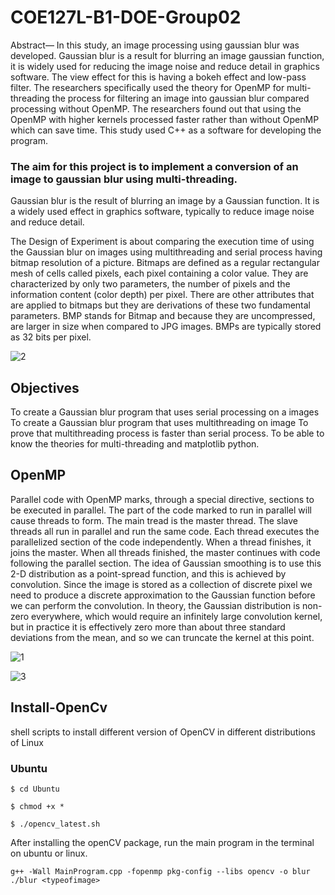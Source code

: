 # COE127L-B1-DOE-Group02

Abstract— In this study, an image processing using gaussian blur was developed. Gaussian blur is a result for blurring an image gaussian function, it is widely used for reducing the image noise and reduce detail in graphics software. The view effect for this is having a bokeh effect and low-pass filter. The researchers specifically used the theory for OpenMP for multi-threading the process for filtering an image into gaussian blur compared processing without OpenMP. The researchers found out that using the OpenMP with higher kernels processed faster rather than without OpenMP which can save time. This study used C++ as a software for developing the program.

### The aim for this project is to implement a conversion of an image to gaussian blur using multi-threading. 

Gaussian blur is the result of blurring an image by a Gaussian function. It is a widely used effect in graphics software, typically to reduce image noise and reduce detail. 

The Design of Experiment is about comparing the execution time of using the Gaussian blur on images using multithreading and serial process having bitmap resolution of a picture. Bitmaps are defined as a regular rectangular mesh of cells called pixels, each pixel containing a color value. They are characterized by only two parameters, the number of pixels and the information content (color depth) per pixel. There are other attributes that are applied to bitmaps but they are derivations of these two fundamental parameters.  BMP stands for Bitmap and because they are uncompressed, are larger in size when compared to JPG images. BMPs are typically stored as 32 bits per pixel. 

![2](https://user-images.githubusercontent.com/50915438/61888342-ed3f8000-af35-11e9-8bec-664f3d8c27ad.jpg)


## Objectives 

To create a Gaussian blur program that uses serial processing on a images
To create a Gaussian blur program that uses multithreading on image
To prove that multithreading process is faster than serial process. 
To be able to know the theories for multi-threading and matplotlib python. 


## OpenMP
Parallel code with OpenMP marks, through a special directive, sections to be executed in parallel. The part of the code marked to run in parallel will cause threads to form. The main tread is the master thread. The slave threads all run in parallel and run the same code. Each thread executes the parallelized section of the code independently. When a thread finishes, it joins the master. When all threads finished, the master continues with code following the parallel section. The idea of Gaussian smoothing is to use this 2-D distribution as a point-spread function, and this is achieved by convolution. Since the image is stored as a collection of discrete pixel we need to produce a discrete approximation to the Gaussian function before we can perform the convolution. In theory, the Gaussian distribution is non-zero everywhere, which would require an infinitely large convolution kernel, but in practice it is effectively zero more than about three standard deviations from the mean, and so we can truncate the kernel at this point.

![1](https://user-images.githubusercontent.com/50915438/61888340-eca6e980-af35-11e9-91bc-8f87a0a8808f.png)

![3](https://user-images.githubusercontent.com/50915438/61888464-1bbd5b00-af36-11e9-8941-ddb9c752b7c4.png)



## Install-OpenCv

shell scripts to install different version of OpenCV in different distributions of Linux

### Ubuntu

```
$ cd Ubuntu

$ chmod +x *

$ ./opencv_latest.sh
```


After installing the openCV package, run the main program in the terminal on ubuntu or linux.

```
g++ -Wall MainProgram.cpp -fopenmp pkg-config --libs opencv -o blur
./blur <typeofimage>
```
